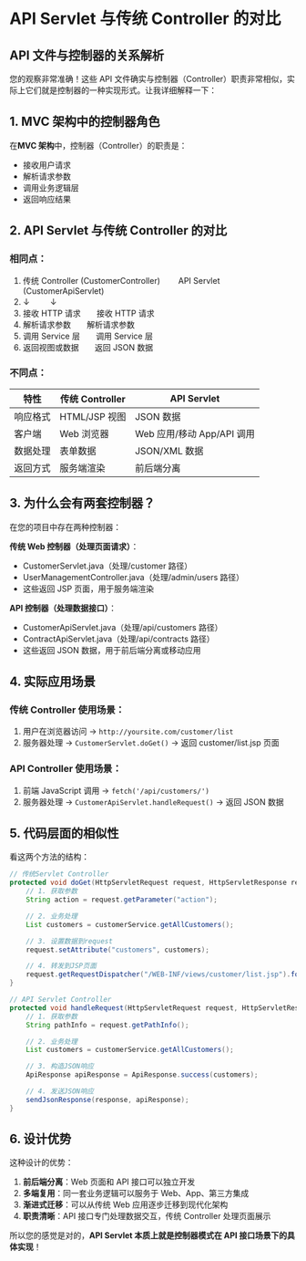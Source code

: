 # API Servlet 与传统 Controller 的对比

## API 文件与控制器的关系解析

您的观察非常准确！这些 API 文件确实与控制器（Controller）职责非常相似，实际上它们就是控制器的一种实现形式。让我详细解释一下：

## 1. MVC 架构中的控制器角色

在**MVC 架构**中，控制器（Controller）的职责是：

- 接收用户请求
- 解析请求参数
- 调用业务逻辑层
- 返回响应结果

## 2. API Servlet 与传统 Controller 的对比

### 相同点：

1. 传统 Controller (CustomerController)　　 API Servlet (CustomerApiServlet)
2. ↓ 　　 ↓
3. 接收 HTTP 请求　　接收 HTTP 请求
4. 解析请求参数　　解析请求参数
5. 调用 Service 层　　调用 Service 层
6. 返回视图或数据　　返回 JSON 数据

### 不同点：

| 特性     | 传统 Controller | API Servlet                |
| -------- | --------------- | -------------------------- |
| 响应格式 | HTML/JSP 视图   | JSON 数据                  |
| 客户端   | Web 浏览器      | Web 应用/移动 App/API 调用 |
| 数据处理 | 表单数据        | JSON/XML 数据              |
| 返回方式 | 服务端渲染      | 前后端分离                 |

## 3. 为什么会有两套控制器？

在您的项目中存在两种控制器：

**传统 Web 控制器（处理页面请求）**：

- CustomerServlet.java（处理/customer 路径）
- UserManagementController.java（处理/admin/users 路径）
- 这些返回 JSP 页面，用于服务端渲染

**API 控制器（处理数据接口）**：

- CustomerApiServlet.java（处理/api/customers 路径）
- ContractApiServlet.java（处理/api/contracts 路径）
- 这些返回 JSON 数据，用于前后端分离或移动应用

## 4. 实际应用场景

### 传统 Controller 使用场景：

1. 用户在浏览器访问 → `http://yoursite.com/customer/list`
2. 服务器处理 → `CustomerServlet.doGet()` → 返回 customer/list.jsp 页面

### API Controller 使用场景：

1. 前端 JavaScript 调用 → `fetch('/api/customers/')`
2. 服务器处理 → `CustomerApiServlet.handleRequest()` → 返回 JSON 数据

## 5. 代码层面的相似性

看这两个方法的结构：

```java
// 传统Servlet Controller
protected void doGet(HttpServletRequest request, HttpServletResponse response) {
    // 1. 获取参数
    String action = request.getParameter("action");

    // 2. 业务处理
    List customers = customerService.getAllCustomers();

    // 3. 设置数据到request
    request.setAttribute("customers", customers);

    // 4. 转发到JSP页面
    request.getRequestDispatcher("/WEB-INF/views/customer/list.jsp").forward(request, response);
}

// API Servlet Controller
protected void handleRequest(HttpServletRequest request, HttpServletResponse response) {
    // 1. 获取参数
    String pathInfo = request.getPathInfo();

    // 2. 业务处理
    List customers = customerService.getAllCustomers();

    // 3. 构造JSON响应
    ApiResponse apiResponse = ApiResponse.success(customers);

    // 4. 发送JSON响应
    sendJsonResponse(response, apiResponse);
}
```

## 6. 设计优势

这种设计的优势：

1. **前后端分离**：Web 页面和 API 接口可以独立开发
2. **多端复用**：同一套业务逻辑可以服务于 Web、App、第三方集成
3. **渐进式迁移**：可以从传统 Web 应用逐步迁移到现代化架构
4. **职责清晰**：API 接口专门处理数据交互，传统 Controller 处理页面展示

所以您的感觉是对的，**API Servlet 本质上就是控制器模式在 API 接口场景下的具体实现**！
